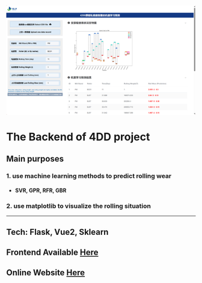 
<img><img src="./static/view.png">
# The Backend of 4DD project
## Main purposes
<h3> 1. use machine learning methods to predict rolling wear </h3>
   
* <h4>SVR, GPR, RFR, GBR</h4>

<h3> 2. use matplotlib to visualize the rolling situation </h3>

***

## Tech: Flask, Vue2, Sklearn


## Frontend Available [Here](https://github.com/Better-Ding/4DD_Project_front)

## Online Website [Here](http://114.55.87.45:2423)


